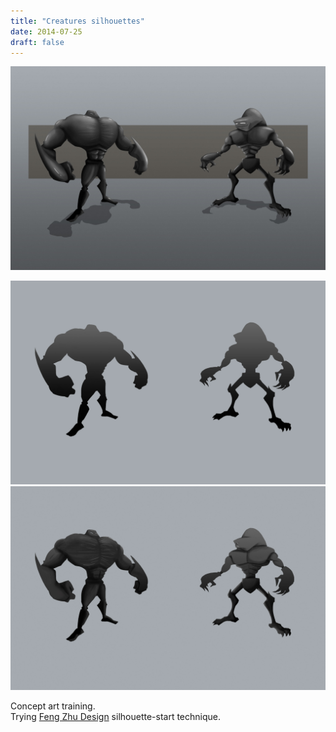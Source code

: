 ```yaml
---
title: "Creatures silhouettes"
date: 2014-07-25
draft: false
---
```


![image1](creatures-silhouettes-001.jpg)

![image2](creatures-silhouettes-002.jpg)
![image3](creatures-silhouettes-003.jpg)

Concept art training.<br>
Trying <a href="https://www.youtube.com/user/FZDSCHOOL" target="_blank">Feng Zhu Design</a> silhouette-start technique.